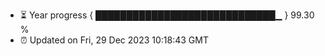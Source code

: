- ⏳ Year progress { █████████████████████████████▁ } 99.30 %
- ⏰ Updated on Fri, 29 Dec 2023 10:18:43 GMT


